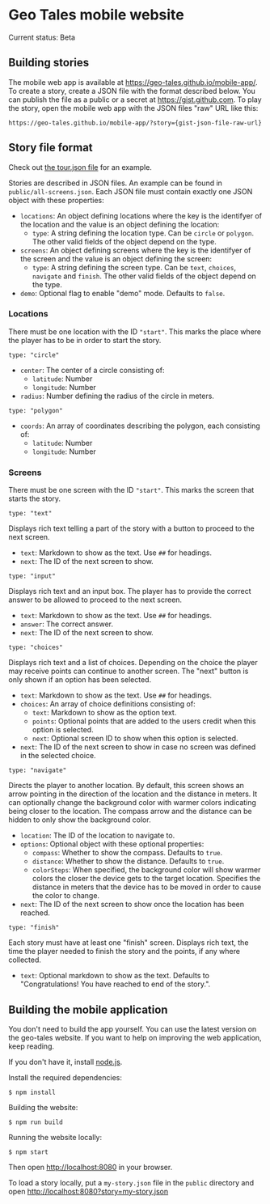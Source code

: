 # Geo Tales mobile website

Current status: Beta

## Building stories

The mobile web app is available at <https://geo-tales.github.io/mobile-app/>. To
create a story, create a JSON file with the format described below. You can
publish the file as a public or a secret at <https://gist.github.com>. To
play the story, open the mobile web app with the JSON files "raw" URL like
this:

    https://geo-tales.github.io/mobile-app/?story={gist-json-file-raw-url}

## Story file format

Check out [the tour.json file][tour] for an example.

Stories are described in JSON files. An example can be found in
`public/all-screens.json`. Each JSON file must contain exactly one JSON object
with these properties:

- `locations`: An object defining locations where the key is the identifyer of
  the location and the value is an object defining the location:
    - `type`: A string defining the location type. Can be `circle` or
      `polygon`. The other valid fields of the object depend on the type.
- `screens`: An object defining screens where the key is the identifyer of the
  screen and the value is an object defining the screen:
    - `type`: A string defining the screen type. Can be `text`, `choices`,
      `navigate` and `finish`. The other valid fields of the object depend on
      the type.
- `demo`: Optional flag to enable "demo" mode. Defaults to `false`.

### Locations

There must be one location with the ID `"start"`. This marks the place where
the player has to be in order to start the story.

`type: "circle"`

- `center`: The center of a circle consisting of:
    - `latitude`: Number
    - `longitude`: Number
- `radius`: Number defining the radius of the circle in meters.

`type: "polygon"`

- `coords`: An array of coordinates describing the polygon, each consisting of:
    - `latitude`: Number
    - `longitude`: Number

### Screens

There must be one screen with the ID `"start"`. This marks the screen that
starts the story.

`type: "text"`

Displays rich text telling a part of the story with a button to proceed to the
next screen.

- `text`: Markdown to show as the text. Use `##` for headings.
- `next`: The ID of the next screen to show.

`type: "input"`

Displays rich text and an input box. The player has to provide the correct
answer to be allowed to proceed to the next screen.

- `text`: Markdown to show as the text. Use `##` for headings.
- `answer`: The correct answer.
- `next`: The ID of the next screen to show.

`type: "choices"`

Displays rich text and a list of choices. Depending on the choice the player
may receive points can continue to another screen. The "next" button is only
shown if an option has been selected.

- `text`: Markdown to show as the text. Use `##` for headings.
- `choices`: An array of choice definitions consisting of:
    - `text`: Markdown to show as the option text.
    - `points`: Optional points that are added to the users credit when this
      option is selected.
    - `next`: Optional screen ID to show when this option is selected.
- `next`: The ID of the next screen to show in case no screen was defined in
  the selected choice.

`type: "navigate"`

Directs the player to another location. By default, this screen shows an arrow
pointing in the direction of the location and the distance in meters. It can
optionally change the background color with warmer colors indicating being
closer to the location. The compass arrow and the distance can be hidden to
only show the background color.

- `location`: The ID of the location to navigate to.
- `options`: Optional object with these optional properties:
    - `compass`: Whether to show the compass. Defaults to `true`.
    - `distance`: Whether to show the distance. Defaults to `true`.
    - `colorSteps`: When specified, the background color will show warmer
      colors the closer the device gets to the target location. Specifies the
      distance in meters that the device has to be moved in order to cause the
      color to change.
- `next`: The ID of the next screen to show once the location has been reached.

`type: "finish"`

Each story must have at least one "finish" screen. Displays rich text, the time
the player needed to finish the story and the points, if any where collected.

- `text`: Optional markdown to show as the text. Defaults to
  "Congratulations! You have reached to end of the story.".

## Building the mobile application

You don't need to build the app yourself. You can use the latest version on
the geo-tales website. If you want to help on improving the web application,
keep reading.

If you don't have it, install [node.js][].

Install the required dependencies:

    $ npm install

Building the website:

    $ npm run build

Running the website locally:

    $ npm start

Then open <http://localhost:8080> in your browser.

To load a story locally, put a `my-story.json` file in the `public` directory
and open <http://localhost:8080?story=my-story.json>

[tour]: https://github.com/geo-tales/geo-tales-mobile/blob/master/public/tour.json
[node.js]: http://nodejs.org
